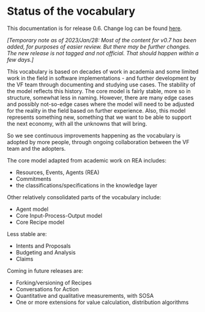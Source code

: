 # Status of the vocabulary

This documentation is for release 0.6. Change log can be found [here](https://lab.allmende.io/valueflows/valueflows/-/blob/master/CHANGELOG.md).

*[Temporary note as of 2023/Jan/28: Most of the content for v0.7 has been added, for purposes of easier review.  But there may be further changes.  The new release is not tagged and not official.  That should happen within a few days.]*

This vocabulary is based on decades of work in academia and some limited work in the field in software implementations - and further development by the VF team through documenting and studying use cases.  The stability of the model reflects this history.  The core model is fairly stable, more so in structure, somewhat less in naming.  However, there are many edge cases and possibly not-so-edge cases where the model will need to be adjusted for the reality in the field based on further experience. Also, this model represents something new, something that we want to be able to support the next economy, with all the unknowns that will bring. 

So we see continuous improvements happening as the vocabulary is adopted by more people, through ongoing collaboration between the VF team and the adopters.

The core model adapted from academic work on REA includes:

* Resources, Events, Agents (REA)
* Commitments
* the classifications/specifications in the knowledge layer

Other relatively consolidated parts of the vocabulary include: 

* Agent model
* Core Input-Process-Output model
* Core Recipe model

Less stable are: 

* Intents and Proposals
* Budgeting and Analysis
* Claims

Coming in future releases are:

* Forking/versioning of Recipes
* Conversations for Action
* Quantitative and qualitative measurements, with SOSA
* One or more extensions for value calculation, distribution algorithms
